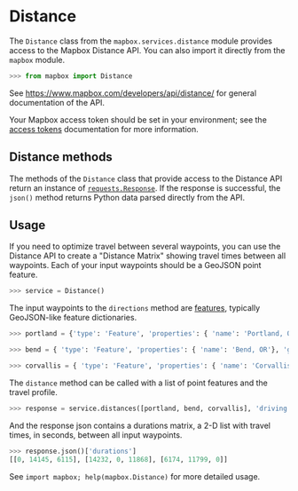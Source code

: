 # Distance

The `Distance` class from the `mapbox.services.distance` module provides
access to the Mapbox Distance API. You can also import it directly from the
`mapbox` module.

```python
>>> from mapbox import Distance

```

See https://www.mapbox.com/developers/api/distance/ for general documentation
of the API.

Your Mapbox access token should be set in your environment; see the [access tokens](access_tokens.md) documentation for more information.

## Distance methods

The methods of the `Distance` class that provide access to the Distance API
return an instance of
[`requests.Response`](http://docs.python-requests.org/en/latest/api/#requests.Response).
If the response is successful, the `json()` method returns Python data parsed directly from the
API.

## Usage

If you need to optimize travel between several waypoints, you can use the Distance API to
create a "Distance Matrix" showing travel times between all waypoints.
Each of your input waypoints should be a GeoJSON point feature.

```python
>>> service = Distance()

```

The input waypoints to the `directions` method are [features](input_features.md), typically GeoJSON-like feature dictionaries.
```python
>>> portland = {'type': 'Feature', 'properties': { 'name': 'Portland, OR'}, 'geometry': { 'type': 'Point', 'coordinates': [-122.7282, 45.5801]}}

>>> bend = { 'type': 'Feature', 'properties': { 'name': 'Bend, OR'}, 'geometry': { 'type': 'Point', 'coordinates': [-121.3153, 44.0582]}}

>>> corvallis = { 'type': 'Feature', 'properties': { 'name': 'Corvallis, OR'}, 'geometry': { 'type': 'Point', 'coordinates': [-123.268, 44.5639]}}

```


The `distance` method can be called with a list of point features and the travel profile.

```python
>>> response = service.distances([portland, bend, corvallis], 'driving')

```

And the response json contains a durations matrix, a 2-D list with travel times, in seconds,
between all input waypoints.

```python
>>> response.json()['durations']
[[0, 14145, 6115], [14232, 0, 11868], [6174, 11799, 0]]

```

See ``import mapbox; help(mapbox.Distance)`` for more detailed usage.
